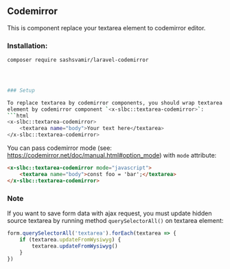 ## Codemirror

This is component replace your textarea element to codemirror editor.




### Installation:
```sh
composer require sashsvamir/laravel-codemirror




### Setup

To replace textarea by codemirror components, you should wrap textarea 
element by codemirror component `<x-slbc::textarea-codemirror>`:
```html
<x-slbc::textarea-codemirror>
    <textarea name="body">Your text here</textarea>
</x-slbc::textarea-codemirror>
```

You can pass codemirror mode (see: https://codemirror.net/doc/manual.html#option_mode) with `mode` attribute:
```html
<x-slbc::textarea-codemirror mode="javascript">
    <textarea name="body">const foo = 'bar';</textarea>
</x-slbc::textarea-codemirror>
```


### Note

If you want to save form data with ajax request, you must update hidden source textarea by running method `querySelectorAll()` on textarea element:
```javascript
form.querySelectorAll('textarea').forEach(textarea => {
    if (textarea.updateFromWysiwyg) {
        textarea.updateFromWysiwyg()
    }
})
```


